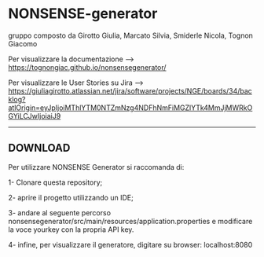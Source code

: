 # NONSENSE-generator
gruppo composto da Girotto Giulia, Marcato Silvia, Smiderle Nicola, Tognon Giacomo

Per visualizzare la documentazione --> https://tognongiac.github.io/nonsensegenerator/

Per visualizzare le User Stories su Jira --> https://giuliagirotto.atlassian.net/jira/software/projects/NGE/boards/34/backlog?atlOrigin=eyJpIjoiMThlYTM0NTZmNzg4NDFhNmFiMGZlYTk4MmJjMWRkOGYiLCJwIjoiaiJ9


---


## DOWNLOAD

Per utilizzare NONSENSE Generator si raccomanda di:

  1- Clonare questa repository;
  
  2- aprire il progetto utilizzando un IDE;
  
  3- andare al seguente percorso nonsensegenerator/src/main/resources/application.properties e modificare la voce yourkey con la propria API key.
  
  4- infine, per visualizzare il generatore, digitare su browser: localhost:8080
